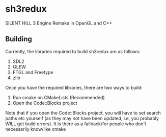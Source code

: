 # sh3redux
SILENT HILL 3 Engine Remake in OpenGL and C++

## Building
Currently, the libraries required to build sh3redux are as follows:

1. SDL2
2. GLEW
3. FTGL and Freetype
4. zlib

Once you have the required libraries, there are two ways to build:

1. Run cmake on CMakeLists (Recommended)
2. Open the Code::Blocks project

Note that if you open the Code::Blocks project, you will have to set search paths etc yourself (as they may not have been updated, i.e, you probably WILL get build errors). It is there as a fallback/for people who don't necessarily know/like cmake
